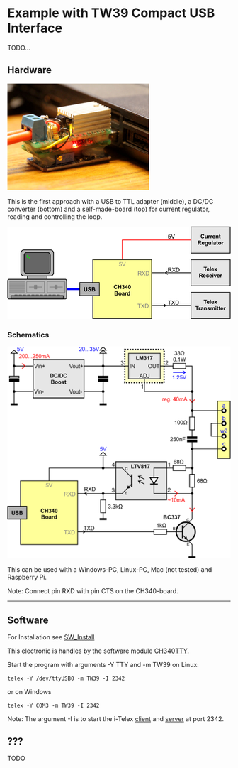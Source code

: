 # Example with TW39 Compact USB Interface
TODO...

## Hardware

<img src="../img/USB.JPG" width="320px">

This is the first approach with a USB to TTL adapter (middle), a DC/DC converter (bottom) and a self-made-board (top) for current regulator, reading and controlling the loop.

<img src="../img/TelexCH340.png" width="504px">

### Schematics

<img src="../img/TelexUSB3.png" width="518px">

This can be used with a Windows-PC, Linux-PC, Mac (not tested) and Raspberry Pi.

Note: Connect pin RXD with pin CTS on the CH340-board.

---

## Software

For Installation see [SW_Install](/wiki/README_SW_Install.md)

This electronic is handles by the software module [CH340TTY](/wiki/README_SW_DevCH340TTY.md).

Start the program with arguments -Y TTY and -m TW39 on Linux:
    
    telex -Y /dev/ttyUSB0 -m TW39 -I 2342

or on Windows
    
    telex -Y COM3 -m TW39 -I 2342

Note: The argument -I is to start the i-Telex [client](/wiki/README_SW_DevITelexClient.md) and [server](/wiki/README_SW_DevITelexSrv.md) at port 2342.

## ???

TODO